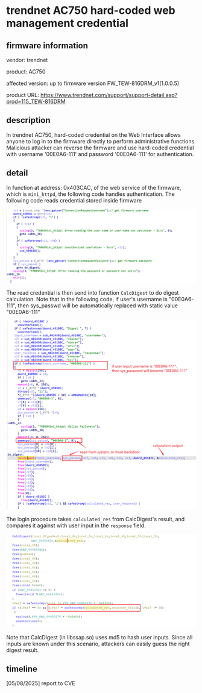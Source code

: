 # trendnet AC750 hard-coded web management credential

## firmware information

vendor: trendnet

product: AC750

affected version: up to firmware version FW_TEW-816DRM_v1(1.0.0.5)

product URL: https://www.trendnet.com/support/support-detail.asp?prod=115_TEW-816DRM

## description

In trendnet AC750, hard-coded credential on the Web Interface allows anyone to log in to the firmware directly to perform administrative functions. Malicious attacker can reverse the firmware and use hard-coded credential with username '00E0A6-111' and password '00E0A6-111' for authentication.

## detail

In function at address: 0x403CAC, of the web service of the firmware, which is `mini_httpd`, the following code handles authentication. The following code reads credential stored inside firmware

![image-20250508181309585](hard-coded-credential.assets/image-20250508181309585.png)

The read credential is then send into function `CalcDigest` to do digest calculation. Note that in the following code, if user's username is "00E0A6-111", then sys_passwd will be automatically replaced with static value "00E0A6-111"

![image-20250508181833738](hard-coded-credential.assets/image-20250508181833738.png)

The login procedure takes `calculated_res` from CalcDigest's result, and compares it against with user input in the `response` field.

![image-20250508191213144](hard-coded-credential.assets/image-20250508191213144.png)

Note that CalcDigest (in libssap.so) uses md5 to hash user inputs. Since all inputs are known under this scenario, attackers can easily guess the right digest result.

## timeline

[05/08/2025] report to CVE